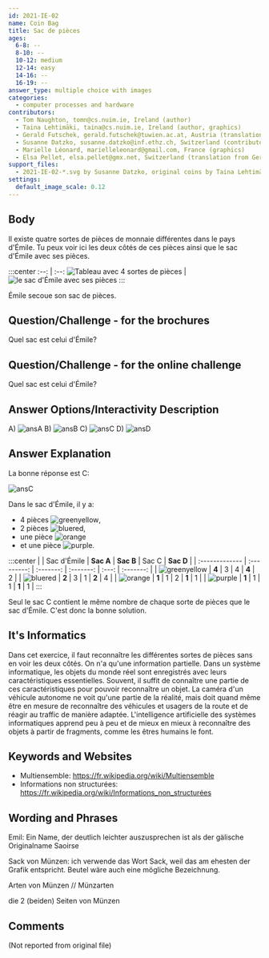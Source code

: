 ```yaml
---
id: 2021-IE-02
name: Coin Bag
title: Sac de pièces
ages:
  6-8: --
  8-10: --
  10-12: medium
  12-14: easy
  14-16: --
  16-19: --
answer_type: multiple choice with images
categories:
  - computer processes and hardware
contributors:
  - Tom Naughton, tomn@cs.nuim.ie, Ireland (author)
  - Taina Lehtimäki, taina@cs.nuim.ie, Ireland (author, graphics)
  - Gerald Futschek, gerald.futschek@tuwien.ac.at, Austria (translation from English into German)
  - Susanne Datzko, susanne.datzko@inf.ethz.ch, Switzerland (contributor, graphics)
  - Marielle Léonard, marielleleonard@gmail.com, France (graphics)
  - Elsa Pellet, elsa.pellet@gmx.net, Switzerland (translation from German into French)
support_files:
  - 2021-IE-02-*.svg by Susanne Datzko, original coins by Taina Lehtimäki and Marielle Léonard, based on originals from https://freesvg.org/vector-clip-art-of-coin (Public Domain, j4p4n SVG id 8764)
settings:
  default_image_scale: 0.12
---
```


[ansA]: graphics/2021-IE-02-answerA.svg "Réponse A"
[ansB]: graphics/2021-IE-02-answerB.svg "Réponse B"
[ansC]: graphics/2021-IE-02-answerC.svg "Réponse C"
[ansD]: graphics/2021-IE-02-answerD.svg "Réponse D"


## Body

Il existe quatre sortes de pièces de monnaie différentes dans le pays d'Émile. Tu peux voir ici les deux côtés de ces pièces ainsi que le sac d'Émile avec ses pièces.

:::center
:--: | :--:
![](graphics/2021-IE-02-taskbody1.svg "Tableau avec 4 sortes de pièces") | ![](graphics/2021-IE-02-taskbody2.svg "le sac d'Émile avec ses pièces")
:::

Émile secoue son sac de pièces.


## Question/Challenge - for the brochures

Quel sac est celui d'Émile?


## Question/Challenge - for the online challenge

Quel sac est celui d'Émile?


## Answer Options/Interactivity Description

  
 A)  ![ansA] 
 B)  ![ansB] 
 C)  ![ansC] 
 D)  ![ansD] 



## Answer Explanation

La bonne réponse est C:

![ansC]

Dans le sac d'Émile, il y a:  
 * 4 pièces ![greenyellow],  
 * 2 pièces ![bluered],  
 * une pièce ![orange]  
 * et une pièce ![purple].

:::center
|                | Sac d'Émile | **Sac A** | **Sac B** | Sac C | **Sac D** |
| :------------- | :---------: | :-------: | :-------: | :---: | :-------: |
| ![greenyellow] |   **4**     |   3       |   4       | **4** |   2       |
| ![bluered]     |   **2**     |   3       |   1       | **2** |   4       |
| ![orange]      |   **1**     |   1       |   2       | **1** |   1       |
| ![purple]      |   **1**     |   1       |   1       | **1** |   1       |
:::


Seul le sac C contient le même nombre de chaque sorte de pièces que le sac d'Émile. C'est donc la bonne solution.

[greenyellow]: graphics/2021-IE-02-coin-greenyellow.svg "Pièce verte et jaune (100px)"
[bluered]: graphics/2021-IE-02-coin-bluered.svg "Pièce bleue et rouge (100px)"
[orange]: graphics/2021-IE-02-coin-orange.svg "Pièce orange (100px)"
[purple]: graphics/2021-IE-02-coin-purple.svg "Pièce violette (100px)"


## It's Informatics

Dans cet exercice, il faut reconnaître les différentes sortes de pièces sans en voir les deux côtés. On n'a qu'une information partielle. Dans un système informatique, les objets du monde réel sont enregistrés avec leurs caractéristiques essentielles. Souvent, il suffit de connaître une partie de ces caractéristiques pour pouvoir reconnaître un objet. La caméra d'un véhicule autonome ne voit qu'une partie de la réalité, mais doit quand même être en mesure de reconnaître des véhicules et usagers de la route et de réagir au traffic de manière adaptée. L'intelligence artificielle des systèmes informatiques apprend peu à peu et de mieux en mieux à reconnaître des objets à partir de fragments, comme les êtres humains le font.


## Keywords and Websites

 - Multiensemble: https://fr.wikipedia.org/wiki/Multiensemble
 - Informations non structurées: https://fr.wikipedia.org/wiki/Informations_non_structurées


## Wording and Phrases

Emil: Ein Name, der deutlich leichter auszusprechen ist als der gälische Originalname  Saoirse

Sack von Münzen: ich verwende das Wort Sack, weil das am ehesten der Grafik entspricht. Beutel wäre auch eine mögliche Bezeichnung.

Arten von Münzen // Münzarten

die 2 (beiden) Seiten von Münzen


## Comments

(Not reported from original file)
